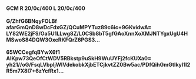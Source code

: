 #### GCM R 20/0c/400 L 20/0c/400
**G/ZhfG6BNqyFOLBf**<br/>**afarGmQnD8wDcFdxGZ/QCuMPYTuz89c6ic+9GKvidwA=**<br/>**LY82WE2jFS/Oa5U1LLwg8Z/L0CSb8bT5gfGAoXnnXoXMJNTYgxUgU4HMSwoS84DQW3OxcRKFQrZ6PGS3...**<br/><br/>
**65WCCegfqBYwX6f1**<br/>**AIKpw73QeOfCtWDV5RBkstp9uSkH9WuUYFj2fcKUXa0=**<br/>**yh21//oG/FsqLVbpljWIVdekobkXjbETCjkvtZZ0Bw5ac/PDfQihGmGtIkyI1I2R5m7X8l7+6zYcfRx1...**